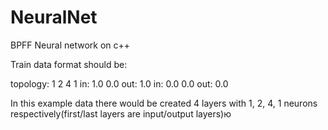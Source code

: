 # NeuralNet
BPFF Neural network on c++


Train data format should be:

topology: 1 2 4 1
in: 1.0 0.0
out: 1.0
in: 0.0 0.0
out: 0.0


In this example data there would be created 4 layers with 1, 2, 4, 1 neurons respectively(first/last layers are input/output layers)ю
